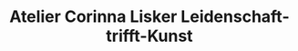 ---
title: "Atelier Corinna Lisker Leidenschaft-trifft-Kunst"
url: /eggersdorf/atelier-corinna-lisker-leidenschaft-trifft-kunst/
shop: Kunst
---
